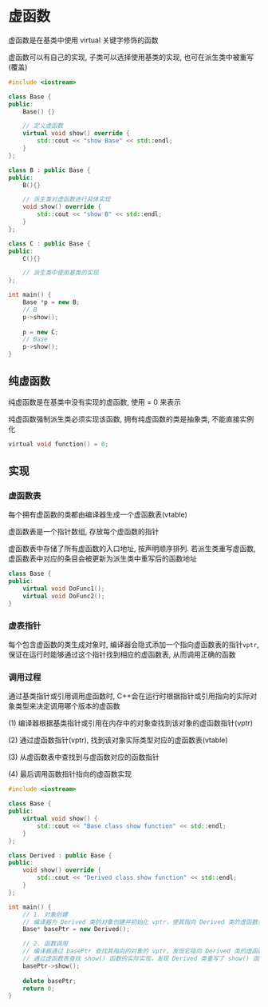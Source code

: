 <!--
 * @Brief        : 
 * @Author       : dmjcb
 * @Date         : 2024-09-10 02:06:36
 * @LastEditors  : dmjcb@outlook.com
 * @LastEditTime : 2024-09-20 00:26:29
-->
<!--
 * @Description:
 * @Version: 1.0
 * @Author: dmjcb
 * @Email:  
 * @Date: 2021-10-13 21:14:11
 * @LastEditors: dmjcb
 * @LastEditTime: 2024-08-23 18:13:36
-->

# 虚函数

虚函数是在基类中使用 virtual 关键字修饰的函数

虚函数可以有自己的实现, 子类可以选择使用基类的实现, 也可在派生类中被重写(覆盖)

```c++
#include <iostream>

class Base {
public:
    Base() {}

    // 定义虚函数
    virtual void show() override {
        std::cout << "show Base" << std::endl;
    }
};

class B : public Base {
public:
    B(){}

    // 派生类对虚函数进行具体实现
    void show() override {
        std::cout << "show B" << std::endl;
    }
};

class C : public Base {
public:
    C(){}

    // 派生类中使用基类的实现
};

int main() {
    Base *p = new B;
    // B
    p->show();
    
    p = new C;
    // Base
    p->show();
}
```

## 纯虚函数

纯虚函数是在基类中没有实现的虚函数, 使用 = 0 来表示

纯虚函数强制派生类必须实现该函数, 拥有纯虚函数的类是抽象类, 不能直接实例化

```c
virtual void function() = 0;
```


## 实现

### 虚函数表

每个拥有虚函数的类都由编译器生成一个虚函数表(vtable)

虚函数表是一个指针数组, 存放每个虚函数的指针

虚函数表中存储了所有虚函数的入口地址, 按声明顺序排列. 若派生类重写虚函数, 虚函数表中对应的条目会被更新为派生类中重写后的函数地址

```c++
class Base {
public:
    virtual void DoFunc1();
    virtual void DoFunc2();
}
```

### 虚表指针

每个包含虚函数的类生成对象时, 编译器会隐式添加一个指向虚函数表的指针`vptr`, 保证在运行时能够通过这个指针找到相应的虚函数表, 从而调用正确的函数


### 调用过程

通过基类指针或引用调用虚函数时, C++会在运行时根据指针或引用指向的实际对象类型来决定调用哪个版本的虚函数

(1) 编译器根据基类指针或引用在内存中的对象查找到该对象的虚函数指针(vptr)

(2) 通过虚函数指针(vptr), 找到该对象实际类型对应的虚函数表(vtable)

(3) 从虚函数表中查找到与虚函数对应的函数指针

(4) 最后调用函数指针指向的虚函数实现

```c++
#include <iostream>

class Base {
public:
    virtual void show() {
        std::cout << "Base class show function" << std::endl;
    }
};

class Derived : public Base {
public:
    void show() override {
        std::cout << "Derived class show function" << std::endl;
    }
};

int main() {
    // 1. 对象创建
    // 编译器为 Derived 类的对象创建并初始化 vptr，使其指向 Derived 类的虚函数表
    Base* basePtr = new Derived();

    // 2. 函数调用
    // 编译器通过 basePtr 查找其指向的对象的 vptr，发现它指向 Derived 类的虚函数表
    // 通过虚函数表查找 show() 函数的实际实现，发现 Derived 类重写了 show() 函数，因此调用 Derived::show
    basePtr->show();  
    
    delete basePtr;
    return 0;
}
```
